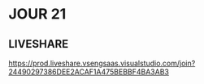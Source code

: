 # JOUR 21

## LIVESHARE

https://prod.liveshare.vsengsaas.visualstudio.com/join?24490297386DEE2ACAF1A475BEBBF4BA3AB3
